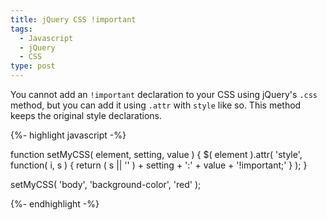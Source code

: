 ```yaml
---
title: jQuery CSS !important
tags:
  - Javascript
  - jQuery
  - CSS
type: post
---
```


You cannot add an <code>!important</code> declaration to your CSS using jQuery's <code>.css</code> method, but you can add it using <code>.attr</code> with <code>style</code> like so. This method keeps the original style declarations.

{%- highlight javascript -%}

function setMyCSS( element, setting, value ) {
    $( element ).attr( 'style', function( i, s ) { return ( s || '' ) + setting + ':' + value + '!important;' } );
}

setMyCSS( 'body', 'background-color', 'red' );


{%- endhighlight -%}

